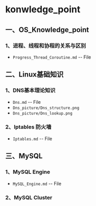 # konwledge_point
## 一、OS_Knowledge_point
### 1、进程、线程和协程的关系与区别
* `Progress_Thread_Coroutine.md` -- File
## 二、Linux基础知识
### 1、DNS基本理论知识
* `Dns.md`  -- File 
* `Dns_picture/Dns_structure.png` 
* `Dns_picture/Dns_lookup.png`
### 2、Iptables 防火墙
* `Iptables.md` -- File
## 三、MySQL
### 1、MySQL Engine
* `MySQL_Engine.md` -- File
### 2、MySQL Cluster

